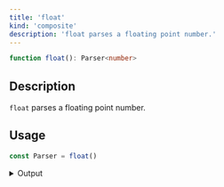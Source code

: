 ```yaml
---
title: 'float'
kind: 'composite'
description: 'float parses a floating point number.'
---
```


```typescript {{ withLineNumbers: false }}
function float(): Parser<number>
```

## Description

`float` parses a floating point number.

## Usage

```typescript
const Parser = float()
```

<details>
  <summary>Output</summary>

  ### Success

  ```typescript
  run(Parser).with('42.42')

  {
    kind: 'success',
    state: { text: '42.42', index: 5 },
    value: 42.42
  }
  ```

  ### Failure

  ```typescript
  run(Parser).with('42')

  {
    kind: 'failure',
    state: { text: '42', index: 0 },
    expected: 'float'
  }
  ```
</details>
